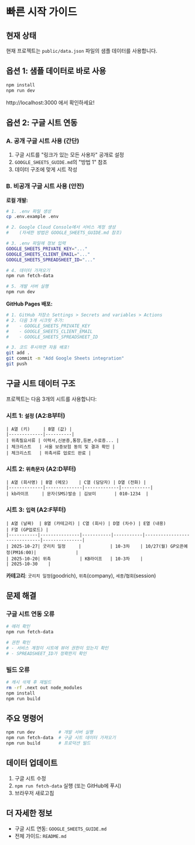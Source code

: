 # 빠른 시작 가이드

## 현재 상태

현재 프로젝트는 `public/data.json` 파일의 샘플 데이터를 사용합니다.

## 옵션 1: 샘플 데이터로 바로 사용

```bash
npm install
npm run dev
```

http://localhost:3000 에서 확인하세요!

## 옵션 2: 구글 시트 연동

### A. 공개 구글 시트 사용 (간단)

1. 구글 시트를 "링크가 있는 모든 사용자" 공개로 설정
2. `GOOGLE_SHEETS_GUIDE.md`의 "방법 1" 참조
3. 데이터 구조에 맞게 시트 작성

### B. 비공개 구글 시트 사용 (안전)

**로컬 개발:**
```bash
# 1. .env 파일 생성
cp .env.example .env

# 2. Google Cloud Console에서 서비스 계정 생성
#    (자세한 방법은 GOOGLE_SHEETS_GUIDE.md 참조)

# 3. .env 파일에 정보 입력
GOOGLE_SHEETS_PRIVATE_KEY="..."
GOOGLE_SHEETS_CLIENT_EMAIL="..."
GOOGLE_SHEETS_SPREADSHEET_ID="..."

# 4. 데이터 가져오기
npm run fetch-data

# 5. 개발 서버 실행
npm run dev
```

**GitHub Pages 배포:**
```bash
# 1. GitHub 저장소 Settings > Secrets and variables > Actions
# 2. 다음 3개 시크릿 추가:
#    - GOOGLE_SHEETS_PRIVATE_KEY
#    - GOOGLE_SHEETS_CLIENT_EMAIL
#    - GOOGLE_SHEETS_SPREADSHEET_ID

# 3. 코드 푸시하면 자동 배포!
git add .
git commit -m "Add Google Sheets integration"
git push
```

## 구글 시트 데이터 구조

프로젝트는 다음 3개의 시트를 사용합니다:

### 시트 1: `설정` (A2:B부터)
```
| A열 (키)     | B열 (값) |
|-------------|----------|
| 위촉필요서류 | 이력서,신분증,통장,등본,수료증... |
| 체크리스트   | 서울 보증보험 동의 및 결과 확인 |
| 체크리스트   | 위촉서류 업로드 완료 |
```

### 시트 2: `위촉문자` (A2:D부터)
```
| A열 (회사명) | B열 (메모)    | C열 (담당자) | D열 (전화) |
|-------------|--------------|-------------|-----------|
| kb라이프     | 문자(SMS)발송 | 김보미       | 010-1234  |
```

### 시트 3: `입력` (A2:F부터)
```
| A열 (날짜)  | B열 (카테고리) | C열 (회사) | D열 (차수) | E열 (내용)                    | F열 (GP업로드) |
|-----------|---------------|-----------|-----------|------------------------------|---------------|
| 2025-10-27| 굿리치 일정     |           | 10-3차    | 10/27(월) GP오픈예정(PM16:00)|               |
| 2025-10-20| 위촉           | KB라이프   | 10-3차    |                              | 2025-10-30    |
```

**카테고리**: `굿리치 일정`(goodrich), `위촉`(company), `세종`/`협회`(session)

## 문제 해결

### 구글 시트 연동 오류
```bash
# 에러 확인
npm run fetch-data

# 권한 확인
# - 서비스 계정이 시트에 뷰어 권한이 있는지 확인
# - SPREADSHEET_ID가 정확한지 확인
```

### 빌드 오류
```bash
# 캐시 삭제 후 재빌드
rm -rf .next out node_modules
npm install
npm run build
```

## 주요 명령어

```bash
npm run dev         # 개발 서버 실행
npm run fetch-data  # 구글 시트 데이터 가져오기
npm run build       # 프로덕션 빌드
```

## 데이터 업데이트

1. 구글 시트 수정
2. `npm run fetch-data` 실행 (또는 GitHub에 푸시)
3. 브라우저 새로고침

## 더 자세한 정보

- 구글 시트 연동: `GOOGLE_SHEETS_GUIDE.md`
- 전체 가이드: `README.md`
